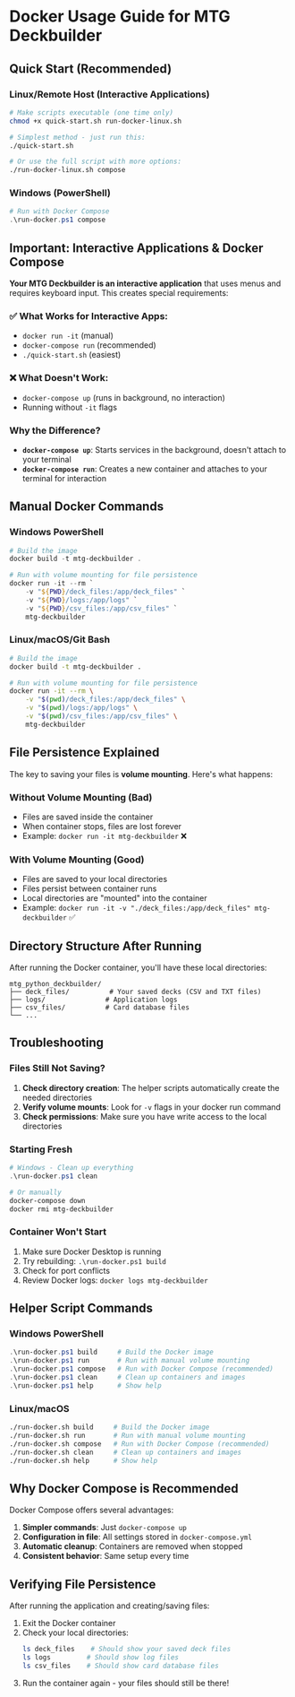 # Docker Usage Guide for MTG Deckbuilder

## Quick Start (Recommended)

### Linux/Remote Host (Interactive Applications)
```bash
# Make scripts executable (one time only)
chmod +x quick-start.sh run-docker-linux.sh

# Simplest method - just run this:
./quick-start.sh

# Or use the full script with more options:
./run-docker-linux.sh compose
```

### Windows (PowerShell)
```powershell
# Run with Docker Compose
.\run-docker.ps1 compose
```

## Important: Interactive Applications & Docker Compose

**Your MTG Deckbuilder is an interactive application** that uses menus and requires keyboard input. This creates special requirements:

### ✅ What Works for Interactive Apps:
- `docker run -it` (manual)
- `docker-compose run` (recommended)
- `./quick-start.sh` (easiest)

### ❌ What Doesn't Work:
- `docker-compose up` (runs in background, no interaction)
- Running without `-it` flags

### Why the Difference?

- **`docker-compose up`**: Starts services in the background, doesn't attach to your terminal
- **`docker-compose run`**: Creates a new container and attaches to your terminal for interaction

## Manual Docker Commands

### Windows PowerShell
```powershell
# Build the image
docker build -t mtg-deckbuilder .

# Run with volume mounting for file persistence
docker run -it --rm `
    -v "${PWD}/deck_files:/app/deck_files" `
    -v "${PWD}/logs:/app/logs" `
    -v "${PWD}/csv_files:/app/csv_files" `
    mtg-deckbuilder
```

### Linux/macOS/Git Bash
```bash
# Build the image
docker build -t mtg-deckbuilder .

# Run with volume mounting for file persistence
docker run -it --rm \
    -v "$(pwd)/deck_files:/app/deck_files" \
    -v "$(pwd)/logs:/app/logs" \
    -v "$(pwd)/csv_files:/app/csv_files" \
    mtg-deckbuilder
```

## File Persistence Explained

The key to saving your files is **volume mounting**. Here's what happens:

### Without Volume Mounting (Bad)
- Files are saved inside the container
- When container stops, files are lost forever
- Example: `docker run -it mtg-deckbuilder` ❌

### With Volume Mounting (Good)
- Files are saved to your local directories
- Files persist between container runs
- Local directories are "mounted" into the container
- Example: `docker run -it -v "./deck_files:/app/deck_files" mtg-deckbuilder` ✅

## Directory Structure After Running

After running the Docker container, you'll have these local directories:

```
mtg_python_deckbuilder/
├── deck_files/          # Your saved decks (CSV and TXT files)
├── logs/               # Application logs
├── csv_files/          # Card database files
└── ...
```

## Troubleshooting

### Files Still Not Saving?

1. **Check directory creation**: The helper scripts automatically create the needed directories
2. **Verify volume mounts**: Look for `-v` flags in your docker run command
3. **Check permissions**: Make sure you have write access to the local directories

### Starting Fresh

```powershell
# Windows - Clean up everything
.\run-docker.ps1 clean

# Or manually
docker-compose down
docker rmi mtg-deckbuilder
```

### Container Won't Start

1. Make sure Docker Desktop is running
2. Try rebuilding: `.\run-docker.ps1 build`
3. Check for port conflicts
4. Review Docker logs: `docker logs mtg-deckbuilder`

## Helper Script Commands

### Windows PowerShell
```powershell
.\run-docker.ps1 build     # Build the Docker image
.\run-docker.ps1 run       # Run with manual volume mounting
.\run-docker.ps1 compose   # Run with Docker Compose (recommended)
.\run-docker.ps1 clean     # Clean up containers and images
.\run-docker.ps1 help      # Show help
```

### Linux/macOS
```bash
./run-docker.sh build     # Build the Docker image
./run-docker.sh run       # Run with manual volume mounting
./run-docker.sh compose   # Run with Docker Compose (recommended)
./run-docker.sh clean     # Clean up containers and images
./run-docker.sh help      # Show help
```

## Why Docker Compose is Recommended

Docker Compose offers several advantages:

1. **Simpler commands**: Just `docker-compose up`
2. **Configuration in file**: All settings stored in `docker-compose.yml`
3. **Automatic cleanup**: Containers are removed when stopped
4. **Consistent behavior**: Same setup every time

## Verifying File Persistence

After running the application and creating/saving files:

1. Exit the Docker container
2. Check your local directories:
   ```powershell
   ls deck_files    # Should show your saved deck files
   ls logs         # Should show log files
   ls csv_files    # Should show card database files
   ```
3. Run the container again - your files should still be there!
